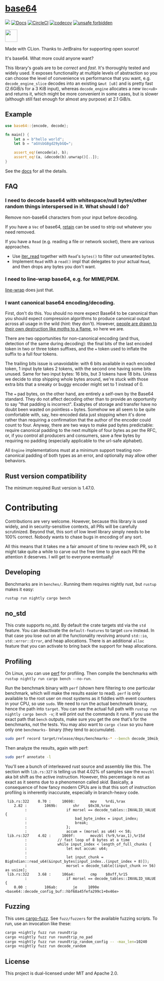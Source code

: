 # [base64](https://crates.io/crates/base64)

[![](https://img.shields.io/crates/v/base64.svg)](https://crates.io/crates/base64) [![Docs](https://docs.rs/base64/badge.svg)](https://docs.rs/base64) [![CircleCI](https://circleci.com/gh/marshallpierce/rust-base64/tree/master.svg?style=shield)](https://circleci.com/gh/marshallpierce/rust-base64/tree/master) [![codecov](https://codecov.io/gh/marshallpierce/rust-base64/branch/master/graph/badge.svg)](https://codecov.io/gh/marshallpierce/rust-base64) [![unsafe forbidden](https://img.shields.io/badge/unsafe-forbidden-success.svg)](https://github.com/rust-secure-code/safety-dance/)

<a href="https://www.jetbrains.com/?from=rust-base64"><img src="/icon_CLion.svg" height="40px"/></a>

Made with CLion. Thanks to JetBrains for supporting open source!

It's base64. What more could anyone want?

This library's goals are to be *correct* and *fast*. It's thoroughly tested and widely used. It exposes functionality at
multiple levels of abstraction so you can choose the level of convenience vs performance that you want,
e.g. `decode_engine_slice` decodes into an existing `&mut [u8]` and is pretty fast (2.6GiB/s for a 3 KiB input),
whereas `decode_engine` allocates a new `Vec<u8>` and returns it, which might be more convenient in some cases, but is
slower (although still fast enough for almost any purpose) at 2.1 GiB/s.

## Example

```rust
use base64::{encode, decode};

fn main() {
    let a = b"hello world";
    let b = "aGVsbG8gd29ybGQ=";

    assert_eq!(encode(a), b);
    assert_eq!(a, &decode(b).unwrap()[..]);
}
```

See the [docs](https://docs.rs/base64) for all the details.

## FAQ

### I need to decode base64 with whitespace/null bytes/other random things interspersed in it. What should I do?

Remove non-base64 characters from your input before decoding.

If you have a `Vec` of base64, [retain](https://doc.rust-lang.org/std/vec/struct.Vec.html#method.retain) can be used to
strip out whatever you need removed.

If you have a `Read` (e.g. reading a file or network socket), there are various approaches.

- Use [iter_read](https://crates.io/crates/iter-read) together with `Read`'s `bytes()` to filter out unwanted bytes.
- Implement `Read` with a `read()` impl that delegates to your actual `Read`, and then drops any bytes you don't want.

### I need to line-wrap base64, e.g. for MIME/PEM.

[line-wrap](https://crates.io/crates/line-wrap) does just that.

### I want canonical base64 encoding/decoding.

First, don't do this. You should no more expect Base64 to be canonical than you should expect compression algorithms to
produce canonical output across all usage in the wild (hint: they don't).
However, [people are drawn to their own destruction like moths to a flame](https://eprint.iacr.org/2022/361), so here we
are.

There are two opportunities for non-canonical encoding (and thus, detection of the same during decoding): the final bits
of the last encoded token in two or three token suffixes, and the `=` token used to inflate the suffix to a full four
tokens.

The trailing bits issue is unavoidable: with 6 bits available in each encoded token, 1 input byte takes 2 tokens,
with the second one having some bits unused. Same for two input bytes: 16 bits, but 3 tokens have 18 bits. Unless we
decide to stop shipping whole bytes around, we're stuck with those extra bits that a sneaky or buggy encoder might set
to 1 instead of 0.

The `=` pad bytes, on the other hand, are entirely a self-own by the Base64 standard. They do not affect decoding other
than to provide an opportunity to say "that padding is incorrect". Exabytes of storage and transfer have no doubt been
wasted on pointless `=` bytes. Somehow we all seem to be quite comfortable with, say, hex-encoded data just stopping
when it's done rather than requiring a confirmation that the author of the encoder could count to four. Anyway, there
are two ways to make pad bytes predictable: require canonical padding to the next multiple of four bytes as per the RFC,
or, if you control all producers and consumers, save a few bytes by requiring no padding (especially applicable to the
url-safe alphabet).

All `Engine` implementations must at a minimum support treating non-canonical padding of both types as an error, and
optionally may allow other behaviors.

## Rust version compatibility

The minimum required Rust version is 1.47.0.

# Contributing

Contributions are very welcome. However, because this library is used widely, and in security-sensitive contexts, all
PRs will be carefully scrutinized. Beyond that, this sort of low level library simply needs to be 100% correct. Nobody
wants to chase bugs in encoding of any sort.

All this means that it takes me a fair amount of time to review each PR, so it might take quite a while to carve out the
free time to give each PR the attention it deserves. I will get to everyone eventually!

## Developing

Benchmarks are in `benches/`. Running them requires nightly rust, but `rustup` makes it easy:

```bash
rustup run nightly cargo bench
```

## no_std

This crate supports no_std. By default the crate targets std via the `std` feature. You can deactivate
the `default-features` to target `core` instead. In that case you lose out on all the functionality revolving
around `std::io`, `std::error::Error`, and heap allocations. There is an additional `alloc` feature that you can activate
to bring back the support for heap allocations.

## Profiling

On Linux, you can use [perf](https://perf.wiki.kernel.org/index.php/Main_Page) for profiling. Then compile the
benchmarks with `rustup nightly run cargo bench --no-run`.

Run the benchmark binary with `perf` (shown here filtering to one particular benchmark, which will make the results
easier to read). `perf` is only available to the root user on most systems as it fiddles with event counters in your
CPU, so use `sudo`. We need to run the actual benchmark binary, hence the path into `target`. You can see the actual
full path with `rustup run nightly cargo bench -v`; it will print out the commands it runs. If you use the exact path
that `bench` outputs, make sure you get the one that's for the benchmarks, not the tests. You may also want
to `cargo clean` so you have only one `benchmarks-` binary (they tend to accumulate).

```bash
sudo perf record target/release/deps/benchmarks-* --bench decode_10mib_reuse
```

Then analyze the results, again with perf:

```bash
sudo perf annotate -l
```

You'll see a bunch of interleaved rust source and assembly like this. The section with `lib.rs:327` is telling us that
4.02% of samples saw the `movzbl` aka bit shift as the active instruction. However, this percentage is not as exact as
it seems due to a phenomenon called *skid*. Basically, a consequence of how fancy modern CPUs are is that this sort of
instruction profiling is inherently inaccurate, especially in branch-heavy code.

```text
 lib.rs:322    0.70 :     10698:       mov    %rdi,%rax
    2.82 :        1069b:       shr    $0x38,%rax
         :                  if morsel == decode_tables::INVALID_VALUE {
         :                      bad_byte_index = input_index;
         :                      break;
         :                  };
         :                  accum = (morsel as u64) << 58;
 lib.rs:327    4.02 :     1069f:       movzbl (%r9,%rax,1),%r15d
         :              // fast loop of 8 bytes at a time
         :              while input_index < length_of_full_chunks {
         :                  let mut accum: u64;
         :
         :                  let input_chunk = BigEndian::read_u64(&input_bytes[input_index..(input_index + 8)]);
         :                  morsel = decode_table[(input_chunk >> 56) as usize];
 lib.rs:322    3.68 :     106a4:       cmp    $0xff,%r15
         :                  if morsel == decode_tables::INVALID_VALUE {
    0.00 :        106ab:       je     1090e <base64::decode_config_buf::hbf68a45fefa299c1+0x46e>
```

## Fuzzing

This uses [cargo-fuzz](https://github.com/rust-fuzz/cargo-fuzz). See `fuzz/fuzzers` for the available fuzzing scripts.
To run, use an invocation like these:

```bash
cargo +nightly fuzz run roundtrip
cargo +nightly fuzz run roundtrip_no_pad
cargo +nightly fuzz run roundtrip_random_config -- -max_len=10240
cargo +nightly fuzz run decode_random
```

## License

This project is dual-licensed under MIT and Apache 2.0.

